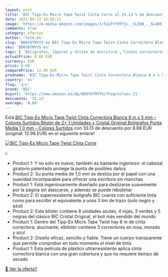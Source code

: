 ```yaml
---
layout: post
title: 'BIC Tipp-Ex Micro Tape Twist Cinta Corre al 33.13 % de descuento'
date: 2021-09-23 16:05:11
image: 'https://m.media-amazon.com/images/I/51af+Y9TYjL._SL500_._SL400_.jpg'
comments: true
category: ofertas
author: 'tole.es'
slug: 'B08Y6TMYYS-es BIC Tipp-Ex Micro Tape Twist Cinta Correctora Blanca 8 m x...'
sku: 'B08Y6TMYYS-es'
tags: [ 'Bolígrafos, lápices y útiles de escritura','Cintas correctoras de tinta','Correctores y gomas de borrar','Oficina y papelería','bic','bolígrafos','tipp-ex', ]
actualPrice: 8.68 EUR
currency: EUR
price: 8.68
comparePrice: 12.98 EUR
prodname: 'BIC Tipp-Ex Micro Tape Twist Cinta Correctora Blanca 8 m x 5 mm – Colores Surtidos  Blíster de 2+ 1 Unidades + Cristal Original Bolígrafos Punta Media  1 0 mm  – Colores Surtidos'
country: 'es'
flag: '🇪🇸'
brand: 'BIC'
buyurl: 'https://www.amazon.es/dp/B08Y6TMYYS/?tag=tolees-21'
descuento: '33.13'
average: '8.68'
---
```


Está [BIC Tipp-Ex Micro Tape Twist Cinta Correctora Blanca 8 m x 5 mm – Colores Surtidos  Blíster de 2+ 1 Unidades + Cristal Original Bolígrafos Punta Media  1 0 mm  – Colores Surtidos](https://www.amazon.es/dp/B08Y6TMYYS/?tag=tolees-21) con 33.13 de descuento por 8.68 EUR (original: 12.98 EUR) en el siguiente enlace!

[![BIC Tipp-Ex Micro Tape Twist Cinta Corre](https://m.media-amazon.com/images/I/51af+Y9TYjL._SL500_._SL400_.jpg)](https://www.amazon.es/dp/B08Y6TMYYS/?tag=tolees-21)

ℹ️:

- Product 1: Y no solo es nuevo, también es bastante ingenioso: el cabezal giratorio patentado protege la punta de posibles daños
- Product 2: Su punta media de 1,0 mm se desliza por el papel con una suavidad incomparable para ofrecer una escritura sin manchas
- Product 1: Está ingeniosamente diseñado para deslizarse suavemente por la página sin atascarse, y además se puede rebobinar
- Product 2: El superresistente bolígrafo BIC cuenta con suficiente tinta como para escribir el equivalente a unos 3 km de trazo (solo negro y azul)
- Product 2: Este blíster contiene 8 unidades azules, 4 rojas, 3 verdes y 5 negras del clásico BIC Cristal Original, el boli más vendido del mundo
- Product 1: Dentro del Tipp-Ex Micro Tape Twist hay 8 m de cinta correctora; alucinante; elblíster contiene 3 correctores en rosa, morado y azul
- Product 2: Diseño eficaz, sencillo y fiable. Tiene un cuerpo transparente que permite comprobar en todo momento el nivel de tinta
- Product 1: Esta película de plástico ultrarresistente aplica cinta correctora blanca con una gran cobertura y que no requiere tiempo de secado

[🛒 Ver la oferta!!](https://www.amazon.es/dp/B08Y6TMYYS/?tag=tolees-21)

